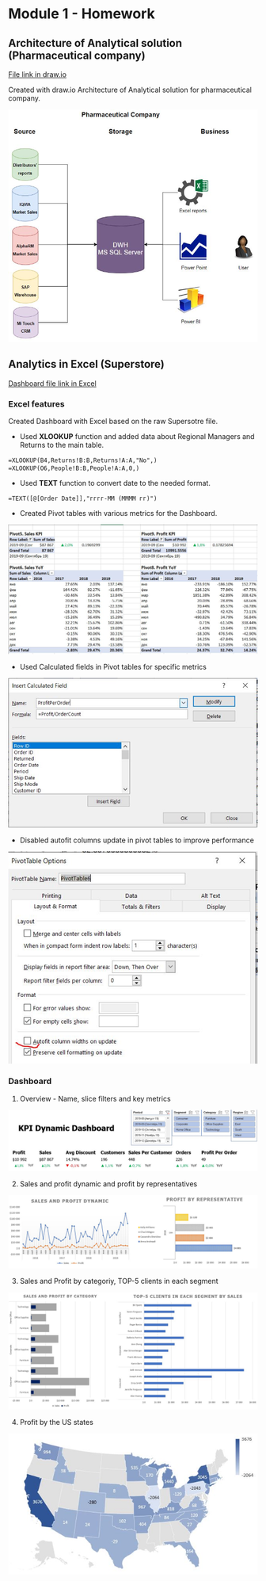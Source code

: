 # Module 1 - Homework

## Architecture of Analytical solution (Pharmaceutical company)

[File link in draw.io](https://github.com/nikita-volynets/Data-learn-homework/blob/fa1775525d017a9bc974455457bf65e0bc965867/Module%201/Ar%D1%81hitecture_Pharma.drawio)

Created with draw.io Architecture of Analytical solution for pharmaceutical company.

![Schema](https://github.com/nikita-volynets/Data-learn-homework/blob/ed9a6955b87b96913e4409e4b978bc22574571df/Module%201/Images/Architecture_Pharma.JPG)

## Analytics in Excel (Superstore)

[Dashboard file link in Excel](https://github.com/nikita-volynets/Data-learn-homework/blob/f080ab1d5acdc44fa0dd994820fb1acf0e49c38c/Module%201/Excel%20Dashboard%20-%20Superstore.xlsx)

### Excel features

Created Dashboard with Excel based on the raw Supersotre file.

+ Used **XLOOKUP** function and added data about Regional Managers and Returns to the main table.
```
=XLOOKUP(B4,Returns!B:B,Returns!A:A,"No",)
=XLOOKUP(O6,People!B:B,People!A:A,0,)
```

+ Used **TEXT** function to convert date to the needed format.

```
=TEXT([@[Order Date]],"гггг-ММ (ММММ гг)")
```

+ Created Pivot tables with various metrics for the Dashboard.

![Pivot](https://github.com/nikita-volynets/Data-learn-homework/blob/ed9a6955b87b96913e4409e4b978bc22574571df/Module%201/Images/Picture_Pivot.JPG)

+ Used Calculated fields in Pivot tables for specific metrics

![Calculated](https://github.com/nikita-volynets/Data-learn-homework/blob/ed9a6955b87b96913e4409e4b978bc22574571df/Module%201/Images/Picture_Calculated_Column.JPG)

+ Disabled autofit columns update in pivot tables to improve performance

![Autofit](https://github.com/nikita-volynets/Data-learn-homework/blob/ed9a6955b87b96913e4409e4b978bc22574571df/Module%201/Images/Picture_Autofit.JPG)

### Dashboard

1. Overview - Name, slice filters and key metrics

![Overview](https://github.com/nikita-volynets/Data-learn-homework/blob/ed9a6955b87b96913e4409e4b978bc22574571df/Module%201/Images/Image_Overview.JPG)

2. Sales and profit dynamic and profit by representatives

![Dynamic](https://github.com/nikita-volynets/Data-learn-homework/blob/ed9a6955b87b96913e4409e4b978bc22574571df/Module%201/Images/Image_Dynamic.JPG)

3. Sales and Profit by categoriy, TOP-5 clients in each segment

![Category](https://github.com/nikita-volynets/Data-learn-homework/blob/ed9a6955b87b96913e4409e4b978bc22574571df/Module%201/Images/Image_Category.JPG)

4. Profit by the US states

![Geo](https://github.com/nikita-volynets/Data-learn-homework/blob/ed9a6955b87b96913e4409e4b978bc22574571df/Module%201/Images/Image_Geo.JPG)

